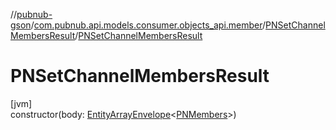 //[pubnub-gson](../../../index.md)/[com.pubnub.api.models.consumer.objects_api.member](../index.md)/[PNSetChannelMembersResult](index.md)/[PNSetChannelMembersResult](-p-n-set-channel-members-result.md)

# PNSetChannelMembersResult

[jvm]\
constructor(body: [EntityArrayEnvelope](../../com.pubnub.api.models.consumer.objects_api/-entity-array-envelope/index.md)&lt;[PNMembers](../-p-n-members/index.md)&gt;)
